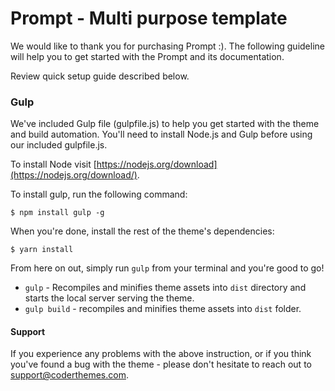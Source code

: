 # Prompt - Multi purpose template  #
We would like to thank you for purchasing Prompt :). The following guideline will help you to get started with the Prompt and its documentation.

Review quick setup guide described below.


### Gulp

We've included Gulp file (gulpfile.js) to help you get started with the theme and build automation. You'll need to install Node.js and Gulp before using our included gulpfile.js. 

To install Node visit [https://nodejs.org/download](https://nodejs.org/download/).

To install gulp, run the following command:

```
$ npm install gulp -g
```

When you're done, install the rest of the theme's dependencies:

```
$ yarn install
```

From here on out, simply run `gulp` from your terminal and you're good to go!

+ `gulp` - Recompiles and minifies theme assets into `dist` directory and starts the local server serving the theme.
+ `gulp build` - recompiles and minifies theme assets into `dist` folder.


#### Support

If you experience any problems with the above instruction, or if you think you've found a bug with the theme - please don't hesitate to reach out to support@coderthemes.com.

